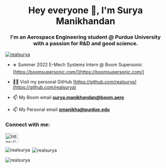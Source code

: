 <h1 align="center">Hey everyone 👋, I'm Surya Manikhandan</h1>
<h3 align="center">I'm an Aerospace Engineering student @ Purdue University with a passion for R&D and good science.</h3>

<p align="left"> <a href="https://github.com/ryo-ma/github-profile-trophy"><img src="https://github-profile-trophy.vercel.app/?username=realsurya" alt="realsurya" /></a> </p>

- ✈️ Summer 2022 E-Mech Systems Intern @ Boom Supersonic [https://boomsupersonic.com/](https://boomsupersonic.com/)

- 👨‍💻 Visit my personal GitHub [https://github.com/realsurya](https://github.com/realsurya)

- 📫 My Boom email **surya.manikhandan@boom.aero**

- 📫 My Personal email **smanikha@purdue.edu**

<h3 align="left">Connect with me:</h3>
<p align="left">
<a href="https://linkedin.com/in/https://www.linkedin.com/in/aerospacesurya" target="blank"><img align="center" src="https://raw.githubusercontent.com/rahuldkjain/github-profile-readme-generator/master/src/images/icons/Social/linked-in-alt.svg" alt="https://www.linkedin.com/in/aerospacesurya" height="30" width="40" /></a>
</p>

<p><img align="left" src="https://github-readme-stats.vercel.app/api/top-langs?username=realsurya&show_icons=true&locale=en&layout=compact" alt="realsurya" /></p>

<p>&nbsp;<img align="center" src="https://github-readme-stats.vercel.app/api?username=realsurya&show_icons=true&locale=en" alt="realsurya" /></p>

<p><img align="center" src="https://github-readme-streak-stats.herokuapp.com/?user=realsurya&" alt="realsurya" /></p>

